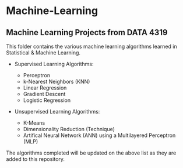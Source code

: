 # Machine-Learning
## Machine Learning Projects from DATA 4319

This folder contains the various machine learning algorithms learned in Statistical & Machine Learning.

  + Supervised Learning Algorithms:
    - Perceptron
    - k-Nearest Neighbors (KNN)
    - Linear Regression
    - Gradient Descent
    - Logistic Regression
    
  + Unsupervised Learning Algorithms:
    - K-Means
    - Dimensionality Reduction (Technique)
    - Artifical Neural Network (ANN) using a Multilayered Perceptron (MLP)
  
  The algorithms completed will be updated on the above list as they are added to this repository.
